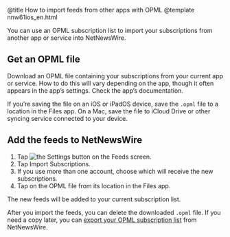 @title How to import feeds from other apps with OPML
@template nnw61ios_en.html

You can use an OPML subscription list to import your subscriptions from another app or service into NetNewsWire.


Get an OPML file
----------------

Download an OPML file containing your subscriptions from your current app or service. How to do this will vary depending on the app, though it often appears in the app’s settings. Check the app’s documentation.

If you’re saving the file on an iOS or iPadOS device, save the `.opml` file to a location in the Files app. On a Mac, save the file to iCloud Drive or other syncing service connected to your device.



Add the feeds to NetNewsWire
----------------------------

1. Tap <img src="../../../images/ios-icon-settings.png" alt="the Settings button" class="ios-inline-button-large" /> on the Feeds screen.
2. Tap Import Subscriptions.
3. If you use more than one account, choose which will receive the new subscriptions.
4. Tap on the OPML file from its location in the Files app.

The new feeds will be added to your current subscription list.

After you import the feeds, you can delete the downloaded `.opml` file. If you need a copy later, you can [export your OPML subscription list](export-opml) from NetNewsWire.